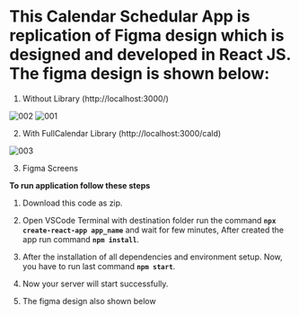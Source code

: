 # This Calendar Schedular App is replication of Figma design which is designed and developed in React JS. The figma design is shown below:

1. Without Library (http://localhost:3000/)

![002](https://github.com/anishVermaIsHere/arthshala/assets/97972189/c79b722b-2a83-473b-af4f-b711ab9bf2d9)
![001](https://github.com/anishVermaIsHere/arthshala/assets/97972189/ef627e03-44f5-4a6a-9dc9-f604ba31cb90)

2. With FullCalendar Library (http://localhost:3000/cald)

![003](https://github.com/anishVermaIsHere/arthshala/assets/97972189/c08bff43-c073-429f-965f-5803e7b34381)

3. Figma Screens



**To run application follow these steps**

1. Download this code as zip.

2. Open VSCode Terminal with destination folder run the command **`npx create-react-app app_name`** and wait for few minutes, After created the app run command **`npm install`**.

3. After the installation of all dependencies and environment setup. Now, you have to run last command **`npm start`**.

5. Now your server will start successfully.

6. The figma design also shown below 
